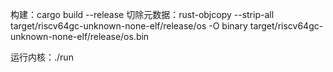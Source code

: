 构建：cargo build --release
切除元数据：rust-objcopy --strip-all target/riscv64gc-unknown-none-elf/release/os -O binary target/riscv64gc-unknown-none-elf/release/os.bin

运行内核：./run